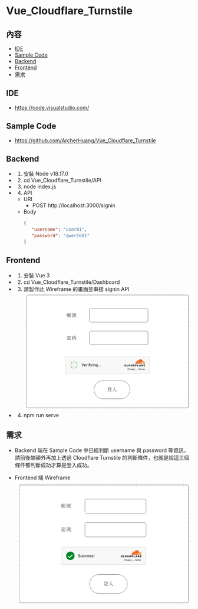 # Vue_Cloudflare_Turnstile

## 內容
- [IDE](#ide)
- [Sample Code](#sample-code)
- [Backend](#backend)
- [Frontend](#frontend)
- [需求](#%E9%9C%80%E6%B1%82)

## IDE
* https://code.visualstudio.com/

## Sample Code
* https://github.com/ArcherHuang/Vue_Cloudflare_Turnstile

## Backend
* 1. 安裝 Node v18.17.0
* 2. cd Vue_Cloudflare_Turnstile/API
* 3. node index.js 
* 4. API
  * URI
    * POST http://localhost:3000/signin
  * Body
    ```json
    {
       "username": "user01",
       "password": "qwer1681"
    }
    ```

## Frontend
* 1. 安裝 Vue 3
* 2. cd Vue_Cloudflare_Turnstile/Dashboard
* 3. 請製作此 Wireframe 的畫面並串接 signin API
  ![](./Images/pic1.png)
* 4. npm run serve

## 需求
* Backend 端在 Sample Code 中已經判斷 username 與 password 等資訊，請前後端額外再加上透過 Cloudflare Turnstile 的判斷條件，也就是說這三個條件都判斷成功才算是登入成功。

* Frontend 端 Wireframe
![](./Images/pic2.png)

